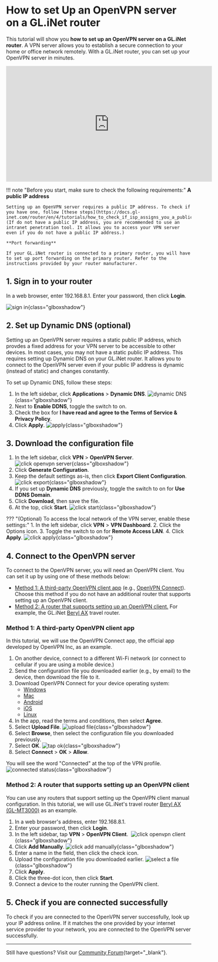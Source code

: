 # How to set Up an OpenVPN server on a GL.iNet router

This tutorial will show you **how to set up an OpenVPN server on a GL.iNet router**. A VPN server allows you to establish a secure connection to your home or office network remotely. With a GL.iNet router, you can set up your OpenVPN server in minutes. 

<iframe width="560" height="315" src="https://www.youtube.com/embed/GSbytyaqOY0?si=lxFvOWjMCocYgtpb" title="YouTube video player" frameborder="0" allow="accelerometer; autoplay; clipboard-write; encrypted-media; gyroscope; picture-in-picture" allowfullscreen></iframe>

!!! note "Before you start, make sure to check the following requirements:"
    **A public IP address**

    Setting up an OpenVPN server requires a public IP address. To check if you have one, follow [these steps](https://docs.gl-inet.com/router/en/4/tutorials/how_to_check_if_isp_assigns_you_a_public_ip_address/). (If do not have a public IP address, you are recommended to use an intranet penetration tool. It allows you to access your VPN server even if you do not have a public IP address.)

    **Port forwarding**

    If your GL.iNet router is connected to a primary router, you will have to set up port forwarding on the primary router. Refer to the instructions provided by your router manufacturer. 

## 1. Sign in to your router

In a web browser, enter 192.168.8.1. Enter your password, then click **Login**.

![sign in](https://static.gl-inet.com/docs/router/en/4/tutorials/build_your_own_openvpn_server/router-login.jpeg){class="glboxshadow"}

## 2. Set up Dynamic DNS (optional)

Setting up an OpenVPN server requires a static public IP address, which provdes a fixed address for your VPN server to be accessible to other devices. In most cases, you may not have a static public IP address. This requires setting up Dynamic DNS on your GL.iNet router. It allows you to connect to the OpenVPN server even if your public IP address is dynamic (instead of static) and changes constantly. 

To set up Dynamic DNS, follow these steps: 

1. In the left sidebar, click **Applications** > **Dynamic DNS**. 
![dynamic DNS](https://static.gl-inet.com/docs/router/en/4/tutorials/build_your_own_openvpn_server/click-dynamic-dns.jpeg){class="glboxshadow"}
2. Next to **Enable DDNS**, toggle the switch to on. 
3. Check the box for **I have read and agree to the Terms of Service & Privacy Policy**.
4. Click **Apply**. 
![apply](https://static.gl-inet.com/docs/router/en/4/tutorials/build_your_own_openvpn_server/dynamic-dns-click-apply.jpeg){class="glboxshadow"}

## 3. Download the configuration file

1. In the left sidebar, click **VPN** > **OpenVPN Server**.
![click openvpn server](https://static.gl-inet.com/docs/router/en/4/tutorials/build_your_own_openvpn_server/click-openvpn-server.jpeg){class="glboxshadow"}
2. Click **Generate Configuration**. 
3. Keep the default settings as-is, then click **Export Client Configuration**. 
![click export](https://static.gl-inet.com/docs/router/en/4/tutorials/build_your_own_openvpn_server/click-export-client-configuration.jpeg){class="glboxshadow"}
4. If you set up **Dynamic DNS** previously, toggle the switch to on for **Use DDNS Domain**. 
5. Click **Download**, then save the file. 
6. At the top, click **Start**.
![click start](https://static.gl-inet.com/docs/router/en/4/tutorials/build_your_own_openvpn_server/openvpn-server-click-start.jpeg){class="glboxshadow"}

??? "(Optional) To access the local network of the VPN server, enable these settings:"
    1. In the left sidebar, click **VPN** > **VPN Dashboard**. 
    2. Click the Options icon.
    3. Toggle the switch to on for **Remote Access LAN**.
    4. Click **Apply**.
    ![click apply](https://static.gl-inet.com/docs/router/en/4/tutorials/build_your_own_openvpn_server/openvpn-server-options-apply.jpeg){class="glboxshadow"}

## 4. Connect to the OpenVPN server

To connect to the OpenVPN server, you will need an OpenVPN client. You can set it up by using one of these methods below: 

* [Method 1: A third-party OpenVPN client app](#method-1-a-third-party-openvpn-client-app) (e.g., [OpenVPN Connect](https://openvpn.net/client/)). Choose this method if you do not have an additional router that supports setting up an OpenVPN client. 
* [Method 2: A router that supports setting up an OpenVPN client.](#method-2-a-router-that-supports-setting-up-an-openvpn-client) For example, the GL.iNet [Beryl AX](https://www.gl-inet.com/products/gl-mt3000/) travel router.

### Method 1: A third-party OpenVPN client app

In this tutorial, we will use the OpenVPN Connect app, the official app developed by OpenVPN Inc, as an example. 

1. On another device, connect to a different Wi-Fi network (or connect to cellular if you are using a mobile device.)
2. Send the configuration file you downloaded earlier (e.g., by email) to the device, then download the file to it. 
3. Download OpenVPN Connect for your device operating system:
    * [Windows](https://openvpn.net/client/client-connect-vpn-for-windows/)
    * [Mac](https://openvpn.net/client-connect-vpn-for-mac-os/)
    * [Android](https://play.google.com/store/apps/details?id=net.openvpn.openvpn&hl=en&gl=US&pli=1)
    * [iOS](https://apps.apple.com/us/app/openvpn-connect-openvpn-app/id590379981)
    * [Linux](https://openvpn.net/openvpn-client-for-linux/)
4. In the app, read the terms and conditions, then select **Agree**. 
5. Select **Upload File**.
![upload file](https://static.gl-inet.com/docs/router/en/4/tutorials/build_your_own_openvpn_server/tap-upload-file.png){class="glboxshadow"}
6. Select **Browse**, then select the configuration file you downloaded previously. 
7. Select **OK**.
![tap ok](https://static.gl-inet.com/docs/router/en/4/tutorials/build_your_own_openvpn_server/tap-ok.png){class="glboxshadow"} 
8. Select **Connect** > **OK** > **Allow**. 

You will see the word "Connected" at the top of the VPN profile. 
![connected status](https://static.gl-inet.com/docs/router/en/4/tutorials/build_your_own_openvpn_server/openvpn-connected-status.png){class="glboxshadow"} 

### Method 2: A router that supports setting up an OpenVPN client

You can use any routers that support setting up the OpenVPN client manual configuration. In this tutorial, we will use GL.iNet's travel router [Beryl AX (GL-MT3000)](https://www.gl-inet.com/products/gl-mt3000/) as an example. 

1. In a web browser's address, enter 192.168.8.1.
2. Enter your password, then click **Login**. 
3. In the left sidebar, tap **VPN** > **OpenVPN Client**. 
![click openvpn client](https://static.gl-inet.com/docs/router/en/4/tutorials/build_your_own_openvpn_server/click-openvpn-client.png){class="glboxshadow"} 
4. Click **Add Manually**. 
![click add manually](https://static.gl-inet.com/docs/router/en/4/tutorials/build_your_own_openvpn_server/click-add-manually.png){class="glboxshadow"} 
5. Enter a name in the field, then click the check icon. 
6. Upload the configuration file you downloaded earlier. 
![select a file](https://static.gl-inet.com/docs/router/en/4/tutorials/build_your_own_openvpn_server/click-select-a-file.png){class="glboxshadow"} 
7. Click **Apply**. 
8. Click the three-dot icon, then click **Start**. 
9. Connect a device to the router running the OpenVPN client. 

## 5. Check if you are connected successfully

To check if you are connected to the OpenVPN server successfully, look up your IP address online. If it matches the one provided by your internet service provider to your network, you are connected to the OpenVPN server successfully. 

---

Still have questions? Visit our [Community Forum](https://forum.gl-inet.com){target="_blank"}.

